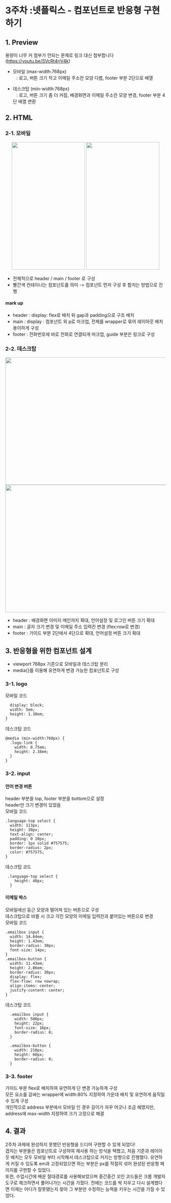 # 3주차 :넷플릭스 - 컴포넌트로 반응형 구현하기


## 1. Preview

용량이 너무 커 첨부가 안되는 문제로 링크 대신 첨부합니다 <br>
(https://youtu.be/SVcRt4rjV4k)

- 모바일 (max-width:768px) <br>
  &ensp; : 로고, 버튼 크기 작고 이메일 주소칸 모양 다름, footer 부분 2단으로 배열

- 데스크탑 (min-width:768px) <br>
&ensp; : 로고, 버튼 크기 좀 더 커짐, 배경화면과 이메일 주소칸 모양 변경, footer 부분 4단 배열 변환

## 2. HTML
### 2-1. 모바일
<p align="center">
  <img src="./image/readme-layout (1).png" width=230 height=400>
  <img src="./image/readme-layout (2).png" width=230 height=400>
</p>

- 전체적으로 header / main / footer 로 구성
- 빨간색 컨테이너는 컴포넌트를 의미 -> 컴포넌트 먼저 구성 후 합치는 방법으로 진행
#### mark up
- header : display: flex로 배치 뒤 gap과 padding으로 구조 배치
- main : display : 컴포넌트 외 p로 마크업, 전체를 wrapper로 묶어 레이아웃 배치 용이하게 구성
- footer : 전화번호에 바로 전화로 연결되게 마크업, guide 부분은 링크로 구성


### 2-2. 데스크탑
<p align="center">
  <img src="./image/readme-layout (3).png" width= 700px height=400>
  <img src="./image/readme-layout (4).png" width= 700px height=400>
</p>

- header : 배경화면 이미지 메인까지 확대, 언어설정 및 로그인 버튼 크기 확대
- main : 글자 크기 변경 및 이메일 주소 입력칸 변경 (flex:row로 변경)
- footer : 가이드 부분 2단에서 4단으로 확대, 언어설정 버튼 크기 확대

## 3. 반응형을 위한 컴포넌트 설계
- viewport 768px 기준으로 모바일과 데스크탑 분리
- media{}를 이용해 유연하게 변경 가능한 컴포넌트로 구성

### 3-1. logo

모바일 코드
```.logo-link {
  display: block;
  width: 5em;
  height: 1.38em;
}
```
데스크탑 코드
```
@media (min-width:768px) {
  .logo-link {
    width: 8.75em;
    height: 2.38em;
  }
}
```
### 3-2. input
#### 언어 변경 버튼
header 부분을 top, footer 부분을 bottom으로 설정 <br>
header만 크기 변경이 있었음 <br>
모바일 코드
```
.language-top select {
  width: 113px;
  height: 30px;
  text-align: center;
  padding: 0 10px;
  border: 1px solid #757575;
  border-radius: 2px;
  color: #757575;
}
```

데스크탑 코드
```
 .language-top select {
    height: 40px;
  }
```

#### 이메일 박스
모바일에선 둥근 모양과 떨어져 있는 버튼으로 구성 <br>
데스크탑으로 바뀔 시 크고 각진 모양의 이메일 입력칸과 붙어있는 버튼으로 변경 <br>
모바일 코드
```
.emailbox input {
  width: 14.64em;
  height: 1.43em;
  border-radius: 30px;
  font-size: 14px;
}
.emailbox-button {
  width: 11.43em;
  height: 2.86em;
  border-radius: 30px;
  display: flex;
  flex-flow: row nowrap;
  align-items: center;
  justify-content: center;
}
```
데스크탑 코드
```
  .emailbox input {
    width: 500px;
    height: 22px;
    font-size: 16px;
    border-radius: 0;
  }

  .emailbox-button {
    width: 210px;
    height: 60px;
    border-radius: 0;
  }
```

### 3-3. footer
가이드 부분 flex로 배치하여 유연하게 단 변경 가능하게 구성<br>
모든 요소를 감싸는 wrapper에 width:80% 지정하여 가운데 배치 및 유연하게 움직일 수 있게 구성<br>
개인적으로 address 부분에서 모바일 인 경우 길이가 자꾸 어긋나 조금 헤맸지만,<br>
address에 max-width 지정하여 크기 고정으로 해결


## 4. 결과
2주차 과제에 완성하지 못했던 반응형을 드디어 구현할 수 있게 되었다!<br>
겹치는 부분들은 컴포넌트로 구성하여 재사용 하는 방식을 택했고,
처음 기준과 레이아웃 배치는 모두 모바일 부터 시작해서 데스크탑으로 커지는 방향으로 진행했다. 유연하게 커질 수 있도록 em과 고정되었으면 하는 부분은 px를 적절히 섞어 완성된 반응형 페이지를 구현할 수 있었다. <br>또한, 수업시간에 배운 절대경로를 사용해보았으며 중간중간 꼬인 코드들은 크롬 개발자 도구로 체크하면서 풀어나가는 시간을 가졌다. 전에는 코드를 싹 지우고 다시 설계했다면 이제는 어디가 잘못됐는지 찾아 그 부분만 수정하는 능력을 키우는 시간을 가질 수 있었다.
